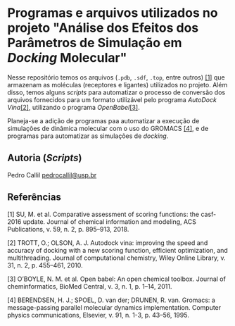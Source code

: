 Programas e arquivos utilizados no projeto "Análise dos Efeitos dos Parâmetros de Simulação em _Docking_ Molecular"
===================================================================================================================

Nesse repositório temos os arquivos (`.pdb`, `.sdf`, `.top`, entre outros)
[[1]](#1) que armazenam as moléculas (receptores e ligantes) utilizados no projeto.
Além disso, temos alguns _scripts_ para automatizar o processo de conversão
dos arquivos fornecidos para um formato utilizável pelo programa
_AutoDock Vina_[[2]](#2), utilizando o programa _OpenBabel_[[3]](#3).

Planeja-se a adição de programas paa automatizar a execução de simulações
de dinâmica molecular com o uso do GROMACS [[4]](#4), e de programas para
automatizar as simulações de _docking_.

Autoria (_Scripts_)
-------------------

Pedro Callil <pedrocallil@usp.br>

Referências
-----------

<a id="1">[1]</a>
SU, M. et al. Comparative assessment of scoring functions: the casf-2016 update. Journal
of chemical information and modeling, ACS Publications, v. 59, n. 2, p. 895–913, 2018.


<a id="2">[2]</a>
TROTT, O.; OLSON, A. J. Autodock vina: improving the speed and accuracy of docking
with a new scoring function, efficient optimization, and multithreading. Journal of
computational chemistry, Wiley Online Library, v. 31, n. 2, p. 455–461, 2010.

<a id="3">[3]</a>
O’BOYLE, N. M. et al. Open babel: An open chemical toolbox. Journal of cheminformatics,
BioMed Central, v. 3, n. 1, p. 1–14, 2011.

<a id="4">[4]</a>
BERENDSEN, H. J.; SPOEL, D. van der; DRUNEN, R. van. Gromacs: a message-passing
parallel molecular dynamics implementation. Computer physics communications, Elsevier,
v. 91, n. 1-3, p. 43–56, 1995.

